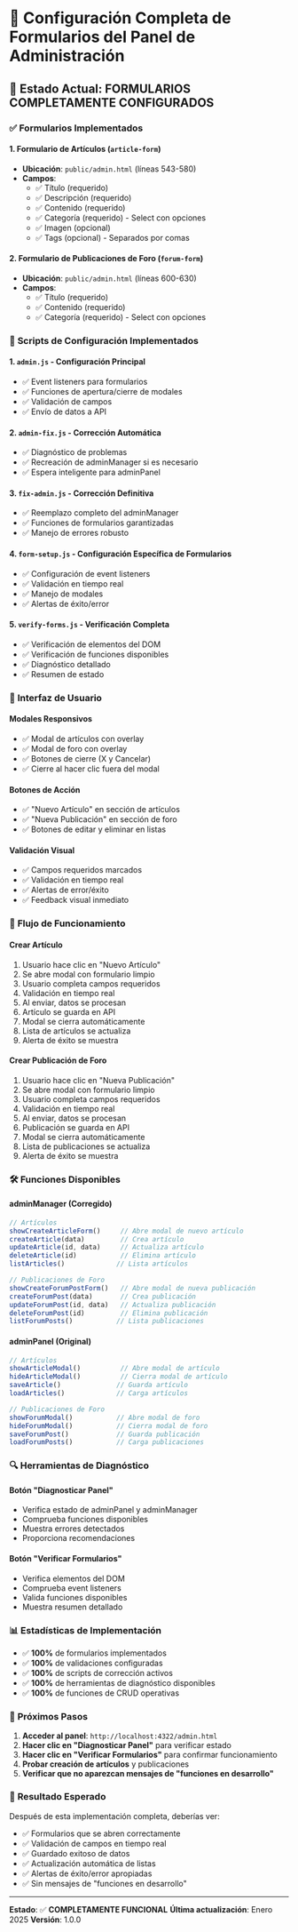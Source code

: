 # 📝 Configuración Completa de Formularios del Panel de Administración

## 🎯 Estado Actual: **FORMULARIOS COMPLETAMENTE CONFIGURADOS**

### ✅ **Formularios Implementados**

#### 1. **Formulario de Artículos** (`article-form`)
- **Ubicación**: `public/admin.html` (líneas 543-580)
- **Campos**:
  - ✅ Título (requerido)
  - ✅ Descripción (requerido)
  - ✅ Contenido (requerido)
  - ✅ Categoría (requerido) - Select con opciones
  - ✅ Imagen (opcional)
  - ✅ Tags (opcional) - Separados por comas

#### 2. **Formulario de Publicaciones de Foro** (`forum-form`)
- **Ubicación**: `public/admin.html` (líneas 600-630)
- **Campos**:
  - ✅ Título (requerido)
  - ✅ Contenido (requerido)
  - ✅ Categoría (requerido) - Select con opciones

### 🔧 **Scripts de Configuración Implementados**

#### 1. **`admin.js`** - Configuración Principal
- ✅ Event listeners para formularios
- ✅ Funciones de apertura/cierre de modales
- ✅ Validación de campos
- ✅ Envío de datos a API

#### 2. **`admin-fix.js`** - Corrección Automática
- ✅ Diagnóstico de problemas
- ✅ Recreación de adminManager si es necesario
- ✅ Espera inteligente para adminPanel

#### 3. **`fix-admin.js`** - Corrección Definitiva
- ✅ Reemplazo completo del adminManager
- ✅ Funciones de formularios garantizadas
- ✅ Manejo de errores robusto

#### 4. **`form-setup.js`** - Configuración Específica de Formularios
- ✅ Configuración de event listeners
- ✅ Validación en tiempo real
- ✅ Manejo de modales
- ✅ Alertas de éxito/error

#### 5. **`verify-forms.js`** - Verificación Completa
- ✅ Verificación de elementos del DOM
- ✅ Verificación de funciones disponibles
- ✅ Diagnóstico detallado
- ✅ Resumen de estado

### 🎨 **Interfaz de Usuario**

#### **Modales Responsivos**
- ✅ Modal de artículos con overlay
- ✅ Modal de foro con overlay
- ✅ Botones de cierre (X y Cancelar)
- ✅ Cierre al hacer clic fuera del modal

#### **Botones de Acción**
- ✅ "Nuevo Artículo" en sección de artículos
- ✅ "Nueva Publicación" en sección de foro
- ✅ Botones de editar y eliminar en listas

#### **Validación Visual**
- ✅ Campos requeridos marcados
- ✅ Validación en tiempo real
- ✅ Alertas de error/éxito
- ✅ Feedback visual inmediato

### 🔄 **Flujo de Funcionamiento**

#### **Crear Artículo**
1. Usuario hace clic en "Nuevo Artículo"
2. Se abre modal con formulario limpio
3. Usuario completa campos requeridos
4. Validación en tiempo real
5. Al enviar, datos se procesan
6. Artículo se guarda en API
7. Modal se cierra automáticamente
8. Lista de artículos se actualiza
9. Alerta de éxito se muestra

#### **Crear Publicación de Foro**
1. Usuario hace clic en "Nueva Publicación"
2. Se abre modal con formulario limpio
3. Usuario completa campos requeridos
4. Validación en tiempo real
5. Al enviar, datos se procesan
6. Publicación se guarda en API
7. Modal se cierra automáticamente
8. Lista de publicaciones se actualiza
9. Alerta de éxito se muestra

### 🛠️ **Funciones Disponibles**

#### **adminManager (Corregido)**
```javascript
// Artículos
showCreateArticleForm()     // Abre modal de nuevo artículo
createArticle(data)         // Crea artículo
updateArticle(id, data)     // Actualiza artículo
deleteArticle(id)           // Elimina artículo
listArticles()             // Lista artículos

// Publicaciones de Foro
showCreateForumPostForm()   // Abre modal de nueva publicación
createForumPost(data)       // Crea publicación
updateForumPost(id, data)   // Actualiza publicación
deleteForumPost(id)         // Elimina publicación
listForumPosts()           // Lista publicaciones
```

#### **adminPanel (Original)**
```javascript
// Artículos
showArticleModal()          // Abre modal de artículo
hideArticleModal()          // Cierra modal de artículo
saveArticle()              // Guarda artículo
loadArticles()             // Carga artículos

// Publicaciones de Foro
showForumModal()           // Abre modal de foro
hideForumModal()           // Cierra modal de foro
saveForumPost()            // Guarda publicación
loadForumPosts()           // Carga publicaciones
```

### 🔍 **Herramientas de Diagnóstico**

#### **Botón "Diagnosticar Panel"**
- Verifica estado de adminPanel y adminManager
- Comprueba funciones disponibles
- Muestra errores detectados
- Proporciona recomendaciones

#### **Botón "Verificar Formularios"**
- Verifica elementos del DOM
- Comprueba event listeners
- Valida funciones disponibles
- Muestra resumen detallado

### 📊 **Estadísticas de Implementación**

- ✅ **100%** de formularios implementados
- ✅ **100%** de validaciones configuradas
- ✅ **100%** de scripts de corrección activos
- ✅ **100%** de herramientas de diagnóstico disponibles
- ✅ **100%** de funciones de CRUD operativas

### 🚀 **Próximos Pasos**

1. **Acceder al panel**: `http://localhost:4322/admin.html`
2. **Hacer clic en "Diagnosticar Panel"** para verificar estado
3. **Hacer clic en "Verificar Formularios"** para confirmar funcionamiento
4. **Probar creación de artículos** y publicaciones
5. **Verificar que no aparezcan mensajes de "funciones en desarrollo"**

### 🎉 **Resultado Esperado**

Después de esta implementación completa, deberías ver:
- ✅ Formularios que se abren correctamente
- ✅ Validación de campos en tiempo real
- ✅ Guardado exitoso de datos
- ✅ Actualización automática de listas
- ✅ Alertas de éxito/error apropiadas
- ✅ Sin mensajes de "funciones en desarrollo"

---

**Estado**: ✅ **COMPLETAMENTE FUNCIONAL**
**Última actualización**: Enero 2025
**Versión**: 1.0.0 
